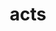 ---
title: "acts"
layout: cache
categories: [package, develop]
meta: {"compilers": ["gcc@11.4.0"], "num_specs": 29, "num_specs_by_stack": {"hep": 29, "root": 29}, "oss": ["ubuntu22.04"], "platforms": ["linux"], "stacks": ["hep", "root"], "targets": ["x86_64_v3"], "versions": ["39.2.0"]}
spec_details: [{"compiler": "gcc@11.4.0", "hash": "32pgc2obm437dm6z6czghr6fbktg6e4o", "os": "ubuntu22.04", "platform": "linux", "size": "-", "stacks": ["hep", "root"], "target": "x86_64_v3", "variants": ["~alignment", "+analysis", "~benchmarks", "build_system=cmake", "build_type=Release", "~cuda", "cxxstd=20", "+dd4hep", "+edm4hep", "+examples", "+fatras", "~fatras_geant4", "+geant4", "generator=make", "~geomodel", "+hepmc3", "~integration_tests", "~ipo", "+json", "~legacy", "log_failure_threshold=MAX", "~odd", "~onnx", "+podio", "~profilecpu", "~profilemem", "+pythia8", "+python", "scalar=double", "+svg", "+tgeo", "~traccc", "~unit_tests"], "versions": ["39.2.0"]}, {"compiler": "gcc@11.4.0", "hash": "3pbb6z25kkxgiegky5l3bq44donrukoe", "os": "ubuntu22.04", "platform": "linux", "size": "-", "stacks": ["hep", "root"], "target": "x86_64_v3", "variants": ["~alignment", "+analysis", "~benchmarks", "build_system=cmake", "build_type=Release", "~cuda", "cxxstd=20", "+dd4hep", "+edm4hep", "+examples", "+fatras", "~fatras_geant4", "+geant4", "generator=make", "~geomodel", "+hepmc3", "~integration_tests", "~ipo", "+json", "~legacy", "log_failure_threshold=MAX", "~odd", "~onnx", "+podio", "~profilecpu", "~profilemem", "+pythia8", "+python", "scalar=double", "+svg", "+tgeo", "~traccc", "~unit_tests"], "versions": ["39.2.0"]}, {"compiler": "gcc@11.4.0", "hash": "4jafl7q2cvwsxy3tqfyebkzzouulfycl", "os": "ubuntu22.04", "platform": "linux", "size": "-", "stacks": ["hep", "root"], "target": "x86_64_v3", "variants": ["~alignment", "+analysis", "~benchmarks", "build_system=cmake", "build_type=Release", "~cuda", "cxxstd=20", "+dd4hep", "+edm4hep", "+examples", "+fatras", "~fatras_geant4", "+geant4", "generator=make", "~geomodel", "+hepmc3", "~integration_tests", "~ipo", "+json", "~legacy", "log_failure_threshold=MAX", "~odd", "~onnx", "+podio", "~profilecpu", "~profilemem", "+pythia8", "+python", "scalar=double", "+svg", "+tgeo", "~traccc", "~unit_tests"], "versions": ["39.2.0"]}, {"compiler": "gcc@11.4.0", "hash": "53hmkynltlkuyhcmhyp534ky3yvelflo", "os": "ubuntu22.04", "platform": "linux", "size": "-", "stacks": ["hep", "root"], "target": "x86_64_v3", "variants": ["~alignment", "+analysis", "~benchmarks", "build_system=cmake", "build_type=Release", "~cuda", "cxxstd=20", "+dd4hep", "+edm4hep", "+examples", "+fatras", "~fatras_geant4", "+geant4", "generator=make", "~geomodel", "+hepmc3", "~integration_tests", "~ipo", "+json", "~legacy", "log_failure_threshold=MAX", "~odd", "~onnx", "+podio", "~profilecpu", "~profilemem", "+pythia8", "+python", "scalar=double", "+svg", "+tgeo", "~traccc", "~unit_tests"], "versions": ["39.2.0"]}, {"compiler": "gcc@11.4.0", "hash": "6qkzptevpkty36b7uo3fdbflb64jhsvm", "os": "ubuntu22.04", "platform": "linux", "size": "-", "stacks": ["hep", "root"], "target": "x86_64_v3", "variants": ["~alignment", "+analysis", "~benchmarks", "build_system=cmake", "build_type=Release", "~cuda", "cxxstd=20", "+dd4hep", "+edm4hep", "+examples", "+fatras", "~fatras_geant4", "+geant4", "generator=make", "~geomodel", "+hepmc3", "~integration_tests", "~ipo", "+json", "~legacy", "log_failure_threshold=MAX", "~odd", "~onnx", "+podio", "~profilecpu", "~profilemem", "+pythia8", "+python", "scalar=double", "+svg", "+tgeo", "~traccc", "~unit_tests"], "versions": ["39.2.0"]}, {"compiler": "gcc@11.4.0", "hash": "6zjhpufbdbh3antcmikjmoo5kkzaqb4o", "os": "ubuntu22.04", "platform": "linux", "size": "-", "stacks": ["hep", "root"], "target": "x86_64_v3", "variants": ["~alignment", "+analysis", "~benchmarks", "build_system=cmake", "build_type=Release", "~cuda", "cxxstd=20", "+dd4hep", "+edm4hep", "+examples", "+fatras", "~fatras_geant4", "+geant4", "generator=make", "~geomodel", "+hepmc3", "~integration_tests", "~ipo", "+json", "~legacy", "log_failure_threshold=MAX", "~odd", "~onnx", "+podio", "~profilecpu", "~profilemem", "+pythia8", "+python", "scalar=double", "+svg", "+tgeo", "~traccc", "~unit_tests"], "versions": ["39.2.0"]}, {"compiler": "gcc@11.4.0", "hash": "af7qjt23eu4wbbg5g75dt6ikbp3kkef7", "os": "ubuntu22.04", "platform": "linux", "size": "-", "stacks": ["hep", "root"], "target": "x86_64_v3", "variants": ["~alignment", "+analysis", "~benchmarks", "build_system=cmake", "build_type=Release", "~cuda", "cxxstd=20", "+dd4hep", "+edm4hep", "+examples", "+fatras", "~fatras_geant4", "+geant4", "generator=make", "~geomodel", "+hepmc3", "~integration_tests", "~ipo", "+json", "~legacy", "log_failure_threshold=MAX", "~odd", "~onnx", "+podio", "~profilecpu", "~profilemem", "+pythia8", "+python", "scalar=double", "+svg", "+tgeo", "~traccc", "~unit_tests"], "versions": ["39.2.0"]}, {"compiler": "gcc@11.4.0", "hash": "bdmpedwi3kf54rljdtrxzjbzx2aibvnl", "os": "ubuntu22.04", "platform": "linux", "size": "-", "stacks": ["hep", "root"], "target": "x86_64_v3", "variants": ["~alignment", "+analysis", "~benchmarks", "build_system=cmake", "build_type=Release", "~cuda", "cxxstd=20", "+dd4hep", "+edm4hep", "+examples", "+fatras", "~fatras_geant4", "+geant4", "generator=make", "~geomodel", "+hepmc3", "~integration_tests", "~ipo", "+json", "~legacy", "log_failure_threshold=MAX", "~odd", "~onnx", "+podio", "~profilecpu", "~profilemem", "+pythia8", "+python", "scalar=double", "+svg", "+tgeo", "~traccc", "~unit_tests"], "versions": ["39.2.0"]}, {"compiler": "gcc@11.4.0", "hash": "bnn5xcfc5wueeuk4iunqdppz6mzlckgr", "os": "ubuntu22.04", "platform": "linux", "size": "-", "stacks": ["hep", "root"], "target": "x86_64_v3", "variants": ["~alignment", "+analysis", "~benchmarks", "build_system=cmake", "build_type=Release", "~cuda", "cxxstd=20", "+dd4hep", "+edm4hep", "+examples", "+fatras", "~fatras_geant4", "+geant4", "generator=make", "~geomodel", "+hepmc3", "~integration_tests", "~ipo", "+json", "~legacy", "log_failure_threshold=MAX", "~odd", "~onnx", "+podio", "~profilecpu", "~profilemem", "+pythia8", "+python", "scalar=double", "+svg", "+tgeo", "~traccc", "~unit_tests"], "versions": ["39.2.0"]}, {"compiler": "gcc@11.4.0", "hash": "dv33yrcvorj76q4jod5v5lhygu65iip4", "os": "ubuntu22.04", "platform": "linux", "size": "-", "stacks": ["hep", "root"], "target": "x86_64_v3", "variants": ["~alignment", "+analysis", "~benchmarks", "build_system=cmake", "build_type=Release", "~cuda", "cxxstd=20", "+dd4hep", "+edm4hep", "+examples", "+fatras", "~fatras_geant4", "+geant4", "generator=make", "~geomodel", "+hepmc3", "~integration_tests", "~ipo", "+json", "~legacy", "log_failure_threshold=MAX", "~odd", "~onnx", "+podio", "~profilecpu", "~profilemem", "+pythia8", "+python", "scalar=double", "+svg", "+tgeo", "~traccc", "~unit_tests"], "versions": ["39.2.0"]}, {"compiler": "gcc@11.4.0", "hash": "dynxglxmydx4ngu26uvli6g7lpkjxtcn", "os": "ubuntu22.04", "platform": "linux", "size": "-", "stacks": ["hep", "root"], "target": "x86_64_v3", "variants": ["~alignment", "+analysis", "~benchmarks", "build_system=cmake", "build_type=Release", "~cuda", "cxxstd=20", "+dd4hep", "+edm4hep", "+examples", "+fatras", "~fatras_geant4", "+geant4", "generator=make", "~geomodel", "+hepmc3", "~integration_tests", "~ipo", "+json", "~legacy", "log_failure_threshold=MAX", "~odd", "~onnx", "+podio", "~profilecpu", "~profilemem", "+pythia8", "+python", "scalar=double", "+svg", "+tgeo", "~traccc", "~unit_tests"], "versions": ["39.2.0"]}, {"compiler": "gcc@11.4.0", "hash": "e56xziejdsvv47ilzlrk2f5n2n2irh7x", "os": "ubuntu22.04", "platform": "linux", "size": "-", "stacks": ["hep", "root"], "target": "x86_64_v3", "variants": ["~alignment", "+analysis", "~benchmarks", "build_system=cmake", "build_type=Release", "~cuda", "cxxstd=20", "+dd4hep", "+edm4hep", "+examples", "+fatras", "~fatras_geant4", "+geant4", "generator=make", "~geomodel", "+hepmc3", "~integration_tests", "~ipo", "+json", "~legacy", "log_failure_threshold=MAX", "~odd", "~onnx", "+podio", "~profilecpu", "~profilemem", "+pythia8", "+python", "scalar=double", "+svg", "+tgeo", "~traccc", "~unit_tests"], "versions": ["39.2.0"]}, {"compiler": "gcc@11.4.0", "hash": "eklwjn5blxgdrvrpkvtjwmqeu6atksc6", "os": "ubuntu22.04", "platform": "linux", "size": "-", "stacks": ["hep", "root"], "target": "x86_64_v3", "variants": ["~alignment", "+analysis", "~benchmarks", "build_system=cmake", "build_type=Release", "~cuda", "cxxstd=20", "+dd4hep", "+edm4hep", "+examples", "+fatras", "~fatras_geant4", "+geant4", "generator=make", "~geomodel", "+hepmc3", "~integration_tests", "~ipo", "+json", "~legacy", "log_failure_threshold=MAX", "~odd", "~onnx", "+podio", "~profilecpu", "~profilemem", "+pythia8", "+python", "scalar=double", "+svg", "+tgeo", "~traccc", "~unit_tests"], "versions": ["39.2.0"]}, {"compiler": "gcc@11.4.0", "hash": "f6cqula5pzyb7fylfimclngc5kd27ukh", "os": "ubuntu22.04", "platform": "linux", "size": "-", "stacks": ["hep", "root"], "target": "x86_64_v3", "variants": ["~alignment", "+analysis", "~benchmarks", "build_system=cmake", "build_type=Release", "~cuda", "cxxstd=20", "+dd4hep", "+edm4hep", "+examples", "+fatras", "~fatras_geant4", "+geant4", "generator=make", "~geomodel", "+hepmc3", "~integration_tests", "~ipo", "+json", "~legacy", "log_failure_threshold=MAX", "~odd", "~onnx", "+podio", "~profilecpu", "~profilemem", "+pythia8", "+python", "scalar=double", "+svg", "+tgeo", "~traccc", "~unit_tests"], "versions": ["39.2.0"]}, {"compiler": "gcc@11.4.0", "hash": "gawjdespbmreiqknnrct52uvc7n7a4xu", "os": "ubuntu22.04", "platform": "linux", "size": "-", "stacks": ["hep", "root"], "target": "x86_64_v3", "variants": ["~alignment", "+analysis", "~benchmarks", "build_system=cmake", "build_type=Release", "~cuda", "cxxstd=20", "+dd4hep", "+edm4hep", "+examples", "+fatras", "~fatras_geant4", "+geant4", "generator=make", "~geomodel", "+hepmc3", "~integration_tests", "~ipo", "+json", "~legacy", "log_failure_threshold=MAX", "~odd", "~onnx", "+podio", "~profilecpu", "~profilemem", "+pythia8", "+python", "scalar=double", "+svg", "+tgeo", "~traccc", "~unit_tests"], "versions": ["39.2.0"]}, {"compiler": "gcc@11.4.0", "hash": "gtts2d6isr4bkmninckfaq3dclzunwlm", "os": "ubuntu22.04", "platform": "linux", "size": "-", "stacks": ["hep", "root"], "target": "x86_64_v3", "variants": ["~alignment", "+analysis", "~benchmarks", "build_system=cmake", "build_type=Release", "~cuda", "cxxstd=20", "+dd4hep", "+edm4hep", "+examples", "+fatras", "~fatras_geant4", "+geant4", "generator=make", "~geomodel", "+hepmc3", "~integration_tests", "~ipo", "+json", "~legacy", "log_failure_threshold=MAX", "~odd", "~onnx", "+podio", "~profilecpu", "~profilemem", "+pythia8", "+python", "scalar=double", "+svg", "+tgeo", "~traccc", "~unit_tests"], "versions": ["39.2.0"]}, {"compiler": "gcc@11.4.0", "hash": "gybvdcs7muvpxeoblce4cfz6pprbkb5x", "os": "ubuntu22.04", "platform": "linux", "size": "-", "stacks": ["hep", "root"], "target": "x86_64_v3", "variants": ["~alignment", "+analysis", "~benchmarks", "build_system=cmake", "build_type=Release", "~cuda", "cxxstd=20", "+dd4hep", "+edm4hep", "+examples", "+fatras", "~fatras_geant4", "+geant4", "generator=make", "~geomodel", "+hepmc3", "~integration_tests", "~ipo", "+json", "~legacy", "log_failure_threshold=MAX", "~odd", "~onnx", "+podio", "~profilecpu", "~profilemem", "+pythia8", "+python", "scalar=double", "+svg", "+tgeo", "~traccc", "~unit_tests"], "versions": ["39.2.0"]}, {"compiler": "gcc@11.4.0", "hash": "heeut33k6nk2xbio6omiscs4sbbdartd", "os": "ubuntu22.04", "platform": "linux", "size": "-", "stacks": ["hep", "root"], "target": "x86_64_v3", "variants": ["~alignment", "+analysis", "~benchmarks", "build_system=cmake", "build_type=Release", "~cuda", "cxxstd=20", "+dd4hep", "+edm4hep", "+examples", "+fatras", "~fatras_geant4", "+geant4", "generator=make", "~geomodel", "+hepmc3", "~integration_tests", "~ipo", "+json", "~legacy", "log_failure_threshold=MAX", "~odd", "~onnx", "+podio", "~profilecpu", "~profilemem", "+pythia8", "+python", "scalar=double", "+svg", "+tgeo", "~traccc", "~unit_tests"], "versions": ["39.2.0"]}, {"compiler": "gcc@11.4.0", "hash": "iv3j55kye7jzxfvpvzhbc2ilsxeldbhm", "os": "ubuntu22.04", "platform": "linux", "size": "-", "stacks": ["hep", "root"], "target": "x86_64_v3", "variants": ["~alignment", "+analysis", "~benchmarks", "build_system=cmake", "build_type=Release", "~cuda", "cxxstd=20", "+dd4hep", "+edm4hep", "+examples", "+fatras", "~fatras_geant4", "+geant4", "generator=make", "~geomodel", "+hepmc3", "~integration_tests", "~ipo", "+json", "~legacy", "log_failure_threshold=MAX", "~odd", "~onnx", "+podio", "~profilecpu", "~profilemem", "+pythia8", "+python", "scalar=double", "+svg", "+tgeo", "~traccc", "~unit_tests"], "versions": ["39.2.0"]}, {"compiler": "gcc@11.4.0", "hash": "jrfphodkghpbedvn3jm3fiocwiv7j2ba", "os": "ubuntu22.04", "platform": "linux", "size": "-", "stacks": ["hep", "root"], "target": "x86_64_v3", "variants": ["~alignment", "+analysis", "~benchmarks", "build_system=cmake", "build_type=Release", "~cuda", "cxxstd=20", "+dd4hep", "+edm4hep", "+examples", "+fatras", "~fatras_geant4", "+geant4", "generator=make", "~geomodel", "+hepmc3", "~integration_tests", "~ipo", "+json", "~legacy", "log_failure_threshold=MAX", "~odd", "~onnx", "+podio", "~profilecpu", "~profilemem", "+pythia8", "+python", "scalar=double", "+svg", "+tgeo", "~traccc", "~unit_tests"], "versions": ["39.2.0"]}, {"compiler": "gcc@11.4.0", "hash": "ovf5z56v3ufrllgxil45azpqykqw4z2p", "os": "ubuntu22.04", "platform": "linux", "size": "-", "stacks": ["hep", "root"], "target": "x86_64_v3", "variants": ["~alignment", "+analysis", "~benchmarks", "build_system=cmake", "build_type=Release", "~cuda", "cxxstd=20", "+dd4hep", "+edm4hep", "+examples", "+fatras", "~fatras_geant4", "+geant4", "generator=make", "~geomodel", "+hepmc3", "~integration_tests", "~ipo", "+json", "~legacy", "log_failure_threshold=MAX", "~odd", "~onnx", "+podio", "~profilecpu", "~profilemem", "+pythia8", "+python", "scalar=double", "+svg", "+tgeo", "~traccc", "~unit_tests"], "versions": ["39.2.0"]}, {"compiler": "gcc@11.4.0", "hash": "riv73wdswca5yi5amdf4voukefsxsejf", "os": "ubuntu22.04", "platform": "linux", "size": "-", "stacks": ["hep", "root"], "target": "x86_64_v3", "variants": ["~alignment", "+analysis", "~benchmarks", "build_system=cmake", "build_type=Release", "~cuda", "cxxstd=20", "+dd4hep", "+edm4hep", "+examples", "+fatras", "~fatras_geant4", "+geant4", "generator=make", "~geomodel", "+hepmc3", "~integration_tests", "~ipo", "+json", "~legacy", "log_failure_threshold=MAX", "~odd", "~onnx", "+podio", "~profilecpu", "~profilemem", "+pythia8", "+python", "scalar=double", "+svg", "+tgeo", "~traccc", "~unit_tests"], "versions": ["39.2.0"]}, {"compiler": "gcc@11.4.0", "hash": "rn6fnhzofigeh6hh4tlpwataq5272gn4", "os": "ubuntu22.04", "platform": "linux", "size": "-", "stacks": ["hep", "root"], "target": "x86_64_v3", "variants": ["~alignment", "+analysis", "~benchmarks", "build_system=cmake", "build_type=Release", "~cuda", "cxxstd=20", "+dd4hep", "+edm4hep", "+examples", "+fatras", "~fatras_geant4", "+geant4", "generator=make", "~geomodel", "+hepmc3", "~integration_tests", "~ipo", "+json", "~legacy", "log_failure_threshold=MAX", "~odd", "~onnx", "+podio", "~profilecpu", "~profilemem", "+pythia8", "+python", "scalar=double", "+svg", "+tgeo", "~traccc", "~unit_tests"], "versions": ["39.2.0"]}, {"compiler": "gcc@11.4.0", "hash": "tnwz3lavbtxyjbdi46e4oqu2lyibfm5g", "os": "ubuntu22.04", "platform": "linux", "size": "-", "stacks": ["hep", "root"], "target": "x86_64_v3", "variants": ["~alignment", "+analysis", "~benchmarks", "build_system=cmake", "build_type=Release", "~cuda", "cxxstd=20", "+dd4hep", "+edm4hep", "+examples", "+fatras", "~fatras_geant4", "+geant4", "generator=make", "~geomodel", "+hepmc3", "~integration_tests", "~ipo", "+json", "~legacy", "log_failure_threshold=MAX", "~odd", "~onnx", "+podio", "~profilecpu", "~profilemem", "+pythia8", "+python", "scalar=double", "+svg", "+tgeo", "~traccc", "~unit_tests"], "versions": ["39.2.0"]}, {"compiler": "gcc@11.4.0", "hash": "u345ktqsahrnzyjodkvwqoqd2642tb2z", "os": "ubuntu22.04", "platform": "linux", "size": "-", "stacks": ["hep", "root"], "target": "x86_64_v3", "variants": ["~alignment", "+analysis", "~benchmarks", "build_system=cmake", "build_type=Release", "~cuda", "cxxstd=20", "+dd4hep", "+edm4hep", "+examples", "+fatras", "~fatras_geant4", "+geant4", "generator=make", "~geomodel", "+hepmc3", "~integration_tests", "~ipo", "+json", "~legacy", "log_failure_threshold=MAX", "~odd", "~onnx", "+podio", "~profilecpu", "~profilemem", "+pythia8", "+python", "scalar=double", "+svg", "+tgeo", "~traccc", "~unit_tests"], "versions": ["39.2.0"]}, {"compiler": "gcc@11.4.0", "hash": "u3fpvd564zsnf4avzuguj6nvwwdwouyh", "os": "ubuntu22.04", "platform": "linux", "size": "-", "stacks": ["hep", "root"], "target": "x86_64_v3", "variants": ["~alignment", "+analysis", "~benchmarks", "build_system=cmake", "build_type=Release", "~cuda", "cxxstd=20", "+dd4hep", "+edm4hep", "+examples", "+fatras", "~fatras_geant4", "+geant4", "generator=make", "~geomodel", "+hepmc3", "~integration_tests", "~ipo", "+json", "~legacy", "log_failure_threshold=MAX", "~odd", "~onnx", "+podio", "~profilecpu", "~profilemem", "+pythia8", "+python", "scalar=double", "+svg", "+tgeo", "~traccc", "~unit_tests"], "versions": ["39.2.0"]}, {"compiler": "gcc@11.4.0", "hash": "v33hds5t5357jwq65ukbww4wcoq65dz6", "os": "ubuntu22.04", "platform": "linux", "size": "-", "stacks": ["hep", "root"], "target": "x86_64_v3", "variants": ["~alignment", "+analysis", "~benchmarks", "build_system=cmake", "build_type=Release", "~cuda", "cxxstd=20", "+dd4hep", "+edm4hep", "+examples", "+fatras", "~fatras_geant4", "+geant4", "generator=make", "~geomodel", "+hepmc3", "~integration_tests", "~ipo", "+json", "~legacy", "log_failure_threshold=MAX", "~odd", "~onnx", "+podio", "~profilecpu", "~profilemem", "+pythia8", "+python", "scalar=double", "+svg", "+tgeo", "~traccc", "~unit_tests"], "versions": ["39.2.0"]}, {"compiler": "gcc@11.4.0", "hash": "vdblnsl52nhyzrwz74qnycuqo5fcudey", "os": "ubuntu22.04", "platform": "linux", "size": "-", "stacks": ["hep", "root"], "target": "x86_64_v3", "variants": ["~alignment", "+analysis", "~benchmarks", "build_system=cmake", "build_type=Release", "~cuda", "cxxstd=20", "+dd4hep", "+edm4hep", "+examples", "+fatras", "~fatras_geant4", "+geant4", "generator=make", "~geomodel", "+hepmc3", "~integration_tests", "~ipo", "+json", "~legacy", "log_failure_threshold=MAX", "~odd", "~onnx", "+podio", "~profilecpu", "~profilemem", "+pythia8", "+python", "scalar=double", "+svg", "+tgeo", "~traccc", "~unit_tests"], "versions": ["39.2.0"]}, {"compiler": "gcc@11.4.0", "hash": "voyv4hgjbhbndmkybhea5rvwvac2oe5d", "os": "ubuntu22.04", "platform": "linux", "size": "-", "stacks": ["hep", "root"], "target": "x86_64_v3", "variants": ["~alignment", "+analysis", "~benchmarks", "build_system=cmake", "build_type=Release", "~cuda", "cxxstd=20", "+dd4hep", "+edm4hep", "+examples", "+fatras", "~fatras_geant4", "+geant4", "generator=make", "~geomodel", "+hepmc3", "~integration_tests", "~ipo", "+json", "~legacy", "log_failure_threshold=MAX", "~odd", "~onnx", "+podio", "~profilecpu", "~profilemem", "+pythia8", "+python", "scalar=double", "+svg", "+tgeo", "~traccc", "~unit_tests"], "versions": ["39.2.0"]}]
---